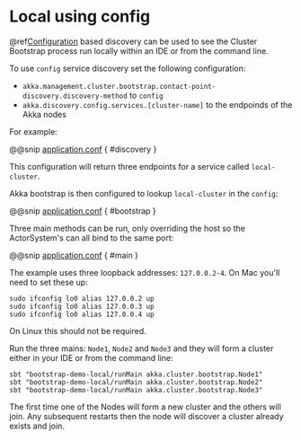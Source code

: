 # Local using config 

@ref[Configuration](../discovery/index.md#discovery-method-configuration) based discovery can be used to see the 
Cluster Bootstrap process run locally within an IDE or from the command line.

To use `config` service discovery set the following configuration:

* `akka.management.cluster.bootstrap.contact-point-discovery.discovery-method` to `config`
* `akka.discovery.config.services.[cluster-name]` to the endpoinds of the Akka nodes

For example:

@@snip [application.conf](/bootstrap-demo/local/src/main/resources/application.conf) { #discovery }

This configuration will return three endpoints for a service called `local-cluster`.

Akka bootstrap is then configured to lookup `local-cluster` in the `config`:

@@snip [application.conf](/bootstrap-demo/local/src/main/resources/application.conf) { #bootstrap }

Three main methods can be run, only overriding the host so the ActorSystem's can all bind to the same port:

@@snip [application.conf](/bootstrap-demo/local/src/main/scala/akka/cluster/bootstrap/Main.scala) { #main }

The example uses three loopback addresses: `127.0.0.2-4`. On Mac you'll need to set these up:

```
sudo ifconfig lo0 alias 127.0.0.2 up
sudo ifconfig lo0 alias 127.0.0.3 up
sudo ifconfig lo0 alias 127.0.0.4 up
```

On Linux this should not be required.

Run the three mains: `Node1`, `Node2` and `Node3` and they will form a cluster either in your IDE or from the command line:

```
sbt "bootstrap-demo-local/runMain akka.cluster.bootstrap.Node1"
sbt "bootstrap-demo-local/runMain akka.cluster.bootstrap.Node2"
sbt "bootstrap-demo-local/runMain akka.cluster.bootstrap.Node3"
```

The first time one of the Nodes will form a new cluster and the others will join. Any subsequent restarts
then the node will discover a cluster already exists and join.



